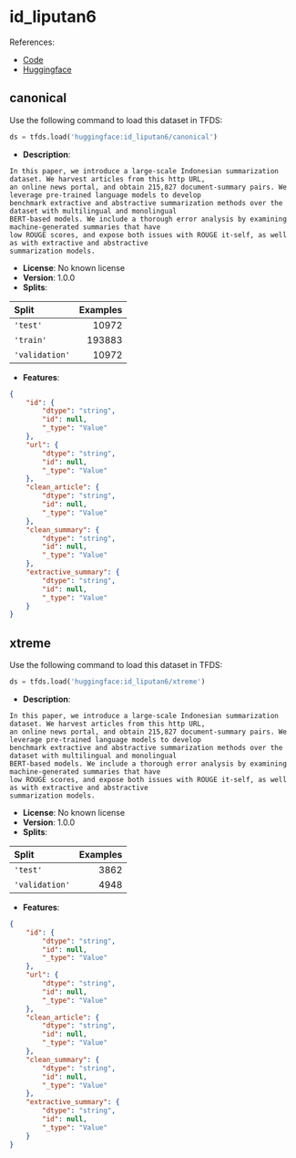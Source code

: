 # id_liputan6

References:

*   [Code](https://github.com/huggingface/datasets/blob/master/datasets/id_liputan6)
*   [Huggingface](https://huggingface.co/datasets/id_liputan6)


## canonical


Use the following command to load this dataset in TFDS:

```python
ds = tfds.load('huggingface:id_liputan6/canonical')
```

*   **Description**:

```
In this paper, we introduce a large-scale Indonesian summarization dataset. We harvest articles from this http URL,
an online news portal, and obtain 215,827 document-summary pairs. We leverage pre-trained language models to develop
benchmark extractive and abstractive summarization methods over the dataset with multilingual and monolingual
BERT-based models. We include a thorough error analysis by examining machine-generated summaries that have
low ROUGE scores, and expose both issues with ROUGE it-self, as well as with extractive and abstractive
summarization models.
```

*   **License**: No known license
*   **Version**: 1.0.0
*   **Splits**:

Split  | Examples
:----- | -------:
`'test'` | 10972
`'train'` | 193883
`'validation'` | 10972

*   **Features**:

```json
{
    "id": {
        "dtype": "string",
        "id": null,
        "_type": "Value"
    },
    "url": {
        "dtype": "string",
        "id": null,
        "_type": "Value"
    },
    "clean_article": {
        "dtype": "string",
        "id": null,
        "_type": "Value"
    },
    "clean_summary": {
        "dtype": "string",
        "id": null,
        "_type": "Value"
    },
    "extractive_summary": {
        "dtype": "string",
        "id": null,
        "_type": "Value"
    }
}
```



## xtreme


Use the following command to load this dataset in TFDS:

```python
ds = tfds.load('huggingface:id_liputan6/xtreme')
```

*   **Description**:

```
In this paper, we introduce a large-scale Indonesian summarization dataset. We harvest articles from this http URL,
an online news portal, and obtain 215,827 document-summary pairs. We leverage pre-trained language models to develop
benchmark extractive and abstractive summarization methods over the dataset with multilingual and monolingual
BERT-based models. We include a thorough error analysis by examining machine-generated summaries that have
low ROUGE scores, and expose both issues with ROUGE it-self, as well as with extractive and abstractive
summarization models.
```

*   **License**: No known license
*   **Version**: 1.0.0
*   **Splits**:

Split  | Examples
:----- | -------:
`'test'` | 3862
`'validation'` | 4948

*   **Features**:

```json
{
    "id": {
        "dtype": "string",
        "id": null,
        "_type": "Value"
    },
    "url": {
        "dtype": "string",
        "id": null,
        "_type": "Value"
    },
    "clean_article": {
        "dtype": "string",
        "id": null,
        "_type": "Value"
    },
    "clean_summary": {
        "dtype": "string",
        "id": null,
        "_type": "Value"
    },
    "extractive_summary": {
        "dtype": "string",
        "id": null,
        "_type": "Value"
    }
}
```


